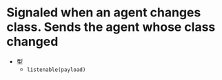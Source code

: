 # Signaled when an agent changes class. Sends the agent whose class changed

- 型
  - `listenable(payload)`
